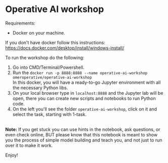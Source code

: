 # Operative AI workshop

Requirements:
* Docker on your machine.

If you don't have docker follow this instructions:</br>
https://docs.docker.com/desktop/install/windows-install/

To run the workshop do the following:
1. Go into CMD/Terminal/Powershell.
2. Run the ``docker run -p 8888:8888 --name operative-ai-workshop omeroperative/operative-ai-workshop``</br>
  In this docker, you will have a ready-to-go Jupyter environment with all the necessary Python libs.
3. On your local browser type in ``localhost:8888`` and the Jupyter lab will be open, there you can create new scripts and notebooks to run Python code.
4. On the left you'll see the folder ``operative-ai-workshop``, click on it and select the task, starting with 1-task.
</br>
<b>Note:</b> If you get stuck you can use hints in the notebook, ask questions, or even check online, BUT please know that this notebook is meant to show you the process of simple model building and teach you, and not just to run over it to make it work.

Enjoy!
